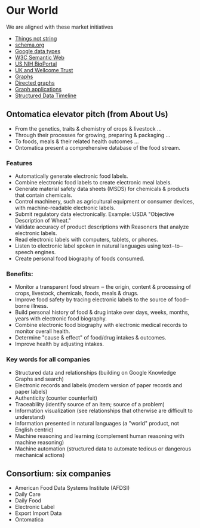 # Our World
We are aligned with these market initiatives

* [Things not string](https://googleblog.blogspot.com/2012/05/introducing-knowledge-graph-things-not.html)
* [schema.org](http://schema.org/)
* [Google data types](https://developers.google.com/search/docs/data-types/articles)
* [W3C Semantic Web](https://www.w3.org/standards/semanticweb/)
* [US NIH BioPortal](http://bioportal.bioontology.org/)
* [UK and Wellcome Trust](http://www.ebi.ac.uk/)
* [Graphs](https://en.wikipedia.org/wiki/Ontology_\(information_science\))
* [Directed graphs](https://en.wikipedia.org/wiki/Directed_acyclic_graph)
* [Graph applications](https://www.nature.com/articles/srep00196)
* [Structured Data Timeline](https://afdsi.com/d3-timeknots/)

## Ontomatica elevator pitch (from About Us)
* From the genetics, traits & chemistry of crops & livestock ...
* Through their processes for growing, preparing & packaging ...
* To foods, meals & their related health outcomes ...
* Ontomatica present a comprehensive database of the food stream.
### Features
* Automatically generate electronic food labels.
* Combine electronic food labels to create electronic meal labels.
* Generate material safety data sheets (MSDS) for chemicals & products that contain chemicals.
* Control machinery, such as agricultural equipment or consumer devices, with machine-readable electronic labels.
* Submit regulatory data electronically. Example: USDA "Objective Description of Wheat."
* Validate accuracy of product descriptions with Reasoners that analyze electronic labels.
* Read electronic labels with computers, tablets, or phones.
* Listen to electronic label spoken in natural languages using text‒to‒speech engines.
* Create personal food biography of foods consumed.
### Benefits:
* Monitor a transparent food stream ‒ the origin, content & processing of crops, livestock, chemicals, foods, meals & drugs.
* Improve food safety by tracing electronic labels to the source of food‒borne illness.
* Build personal history of food & drug intake over days, weeks, months, years with electronic food biography.
* Combine electronic food biography with electronic medical records to monitor overall health.
* Determine "cause & effect" of food/drug intakes & outcomes.
* Improve health by adjusting intakes.
### Key words for all companies
* Structured data and relationships (building on Google Knowledge Graphs and search)
* Electronic records and labels (modern version of paper records and paper labels)
* Authenticity (counter counterfeit)
* Traceability (identify source of an item; source of a problem)
* Information visualization (see relationships that otherwise are difficult to understand)
* Information presented in natural languages (a "world" product, not English centric)
* Machine reasoning and learning (complement human reasoning with machine reasoning)
* Machine automation (structured data to automate tedious or dangerous mechanical actions)

## Consortium: six companies

* American Food Data Systems Institute (AFDSI)
* Daily Care
* Daily Food
* Electronic Label
* Export Import Data
* Ontomatica

